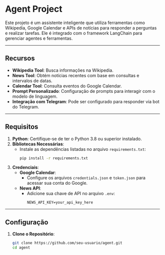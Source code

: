 # **Agent Project**

Este projeto é um assistente inteligente que utiliza ferramentas como Wikipedia, Google Calendar e APIs de notícias para responder a perguntas e realizar tarefas. Ele é integrado com o framework LangChain para gerenciar agentes e ferramentas.

---

## **Recursos**

- **Wikipedia Tool**: Busca informações na Wikipedia.
- **News Tool**: Obtém notícias recentes com base em consultas e intervalos de datas.
- **Calendar Tool**: Consulta eventos do Google Calendar.
- **Prompt Personalizado**: Configuração de prompts para interagir com o modelo de linguagem.
- **Integração com Telegram**: Pode ser configurado para responder via bot do Telegram.

---

## **Requisitos**

1. **Python**: Certifique-se de ter o Python 3.8 ou superior instalado.
2. **Bibliotecas Necessárias**:
   - Instale as dependências listadas no arquivo `requirements.txt`:
     ```bash
     pip install -r requirements.txt
     ```
3. **Credenciais**:
   - **Google Calendar**:
     - Configure os arquivos `credentials.json` e `token.json` para acessar sua conta do Google.
   - **News API**:
     - Adicione sua chave de API no arquivo `.env`:
       ```properties
       NEWS_API_KEY=your_api_key_here
       ```

---

## **Configuração**

1. **Clone o Repositório**:
   ```bash
   git clone https://github.com/seu-usuario/agent.git
   cd agent
   ```
